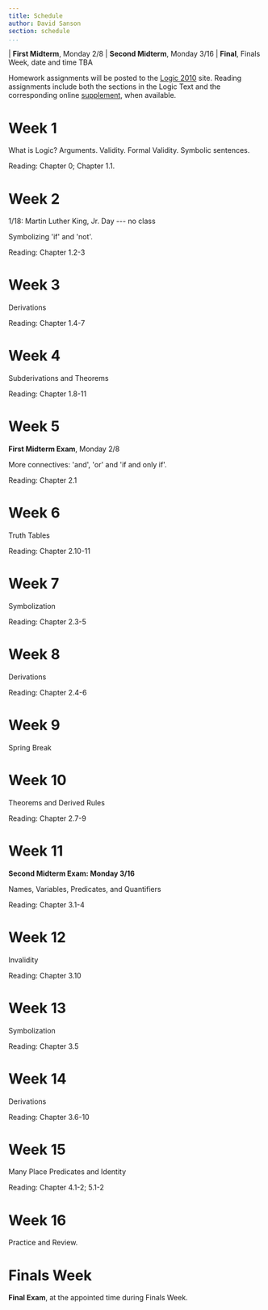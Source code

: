 ```yaml
---
title: Schedule
author: David Sanson
section: schedule
...
```


<div class='boxed'> 
<div class='centered'>

| **First Midterm**, Monday 2/8 
| **Second Midterm**, Monday 3/16
| **Final**, Finals Week, date and time TBA

</div>

Homework assignments will be posted to the [Logic
2010](https://logiclx.humnet.ucla.edu/Logic/Student/Course) site. Reading
assignments include both the sections in the Logic Text and the corresponding
online [supplement](supplements/), when available.

</div>

<div class='centered'>

# Week 1

What is Logic? Arguments. Validity. Formal Validity. Symbolic
sentences.

Reading: Chapter 0; Chapter 1.1.

# Week 2

1/18: Martin Luther King, Jr. Day --- no class

Symbolizing 'if' and 'not'. 

Reading: Chapter 1.2-3

# Week 3

Derivations

Reading: Chapter 1.4-7

# Week 4

Subderivations and Theorems

Reading: Chapter 1.8-11

# Week 5

**First Midterm Exam**, Monday 2/8

More connectives: 'and', 'or' and 'if and only if'.

Reading: Chapter 2.1

# Week 6

Truth Tables 

Reading: Chapter 2.10-11

# Week 7

Symbolization 

Reading: Chapter 2.3-5

# Week 8

Derivations

Reading: Chapter 2.4-6

# Week 9

Spring Break

# Week 10

Theorems and Derived Rules

Reading: Chapter 2.7-9

# Week 11

**Second Midterm Exam: Monday 3/16**

Names, Variables, Predicates, and Quantifiers

Reading: Chapter 3.1-4

# Week 12

Invalidity

Reading: Chapter 3.10

# Week 13

Symbolization

Reading: Chapter 3.5

# Week 14

Derivations

Reading: Chapter 3.6-10

# Week 15

Many Place Predicates and Identity

Reading: Chapter 4.1-2; 5.1-2

# Week 16

Practice and Review.

# Finals Week

**Final Exam**, at the appointed time during Finals Week.

</div>
